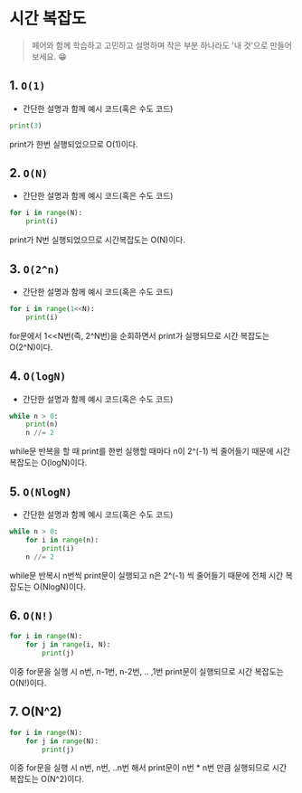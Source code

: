 # 시간 복잡도

> 페어와 함께 학습하고 고민하고 설명하며 작은 부분 하나라도 '내 것'으로 만들어보세요. 😁



## 1. `O(1)` 

- 간단한 설명과 함께 예시 코드(혹은 수도 코드)

```python
print(3)
```

print가 한번 실행되었으므로 O(1)이다.



## 2. `O(N)`

- 간단한 설명과 함께 예시 코드(혹은 수도 코드)

```python
for i in range(N):
    print(i)
```

print가 N번 실행되었으므로 시간복잡도는 O(N)이다.



## 3. `O(2^n)`

- 간단한 설명과 함께 예시 코드(혹은 수도 코드)

```python
for i in range(1<<N):
    print(i)
```

for문에서 1<<N번(즉, 2^N번)을 순회하면서 print가 실행되므로 시간 복잡도는 O(2^N)이다.



## 4. `O(logN)`

- 간단한 설명과 함께 예시 코드(혹은 수도 코드)

```python
while n > 0:
    print(n)
    n //= 2
```

while문 반복을 할 때 print를 한번 실행할 때마다 n이 2^(-1) 씩 줄어들기 때문에 시간 복잡도는 O(logN)이다. 



## 5. `O(NlogN)`

- 간단한 설명과 함께 예시 코드(혹은 수도 코드)

```python
while n > 0:
    for i in range(n):
        print(i)
    n //= 2
```

while문 반복시 n번씩 print문이 실행되고 n은  2^(-1) 씩 줄어들기 때문에 전체 시간 복잡도는 O(NlogN)이다. 



## 6.  `O(N!)`

```python
for i in range(N):
    for j in range(i, N):
        print(j)
```

이중 for문을 실행 시 n번, n-1번, n-2번, .. ,1번 print문이 실행되므로 시간 복잡도는 O(N!)이다. 



## 7. O(N^2)

```python
for i in range(N):
    for j in range(N):
        print(j)
```

이중 for문을 실행 시 n번, n번, ..n번 해서 print문이 n번 * n번 만큼 실행되므로 시간 복잡도는 O(N^2)이다. 